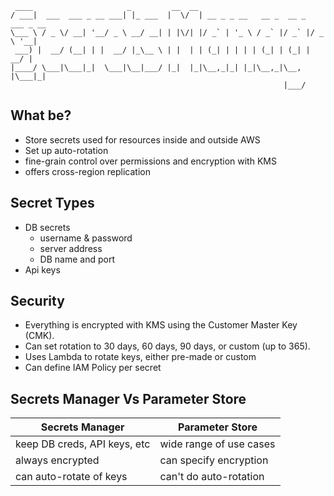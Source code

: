 ```
 ____                     _         __  __
/ ___|  ___  ___ _ __ ___| |_ ___  |  \/  | __ _ _ __   __ _  __ _  ___ _ __
\___ \ / _ \/ __| '__/ _ \ __/ __| | |\/| |/ _` | '_ \ / _` |/ _` |/ _ \ '__|
 ___) |  __/ (__| | |  __/ |_\__ \ | |  | | (_| | | | | (_| | (_| |  __/ |
|____/ \___|\___|_|  \___|\__|___/ |_|  |_|\__,_|_| |_|\__,_|\__, |\___|_|
                                                             |___/
```

## What be?
* Store secrets used for resources inside and outside AWS
* Set up auto-rotation
* fine-grain control over permissions and encryption with KMS
* offers cross-region replication

## Secret Types
* DB secrets
    * username & password
    * server address
    * DB name and port
* Api keys

## Security
* Everything is encrypted with KMS using the Customer Master Key (CMK).  
* Can set rotation to 30 days, 60 days, 90 days, or custom (up to 365).
* Uses Lambda to rotate keys, either pre-made or custom
* Can define IAM Policy per secret

## Secrets Manager Vs Parameter Store

| Secrets Manager | Parameter Store | 
|-----------------|-----------------|
| keep DB creds, API keys, etc | wide range of use cases |
| always encrypted | can specify encryption |  
| can auto-rotate of keys      | can't do auto-rotation |